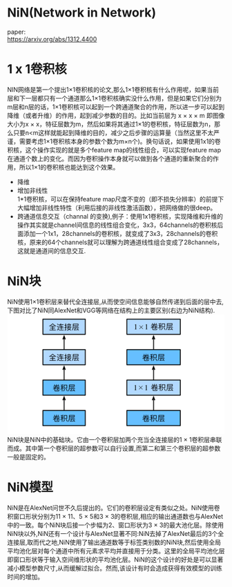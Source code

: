 NiN(Network in Network)
================
paper:<br>
https://arxiv.org/abs/1312.4400 <br>

# 1 x 1卷积核
NIN网络是第一个提出1×1卷积核的论文,那么1×1卷积核有什么作用呢，如果当前层和下一层都只有一个通道那么1×1卷积核确实没什么作用，但是如果它们分别为m层和n层的话，1×1卷积核可以起到一个跨通道聚合的作用，所以进一步可以起到降维（或者升维）的作用，起到减少参数的目的。比如当前层为 x × x × m 即图像大小为x × x，特征层数为m，然后如果将其通过1×1的卷积核，特征层数为n，那么只要n<m这样就能起到降维的目的，减少之后步骤的运算量（当然这里不太严谨，需要考虑1×1卷积核本身的参数个数为m×n个)。换句话说，如果使用1x1的卷积核，这个操作实现的就是多个feature map的线性组合，可以实现feature map在通道个数上的变化。而因为卷积操作本身就可以做到各个通道的重新聚合的作用，所以1×1的卷积核也能达到这个效果。<br>
* 降维 <br>
* 增加非线性 <br>
1*1卷积核，可以在保持feature map尺度不变的（即不损失分辨率）的前提下大幅增加非线性特性（利用后接的非线性激活函数），把网络做的很deep。<br>
* 跨通道信息交互（channal 的变换),例子：使用1x1卷积核，实现降维和升维的操作其实就是channel间信息的线性组合变化，3x3，64channels的卷积核后面添加一个1x1，28channels的卷积核，就变成了3x3，28channels的卷积核，原来的64个channels就可以理解为跨通道线性组合变成了28channels，这就是通道间的信息交互.<br>

# NiN块
NiN使用1×1卷积层来替代全连接层,从而使空间信息能够自然传递到后面的层中去,下图对比了NiN同AlexNet和VGG等网络在结构上的主要区别(右边为NiN结构).<br>
![NiN](https://github.com/MA-JIE/pytorch-deep-learning/blob/master/%E7%BB%8F%E5%85%B8%E7%A5%9E%E7%BB%8F%E7%BD%91%E7%BB%9C/NiN/img/NiN.png) <br>
NiN块是NiN中的基础块。它由一个卷积层加两个充当全连接层的1 × 1卷积层串联而成。其中第一个卷积层的超参数可以自行设置,而第二和第三个卷积层的超参数一般是固定的。<br>

# NiN模型
NiN是在AlexNet问世不久后提出的。它们的卷积层设定有类似之处。NiN使用卷积窗口形状分别为11 × 11、5 × 5和3 × 3的卷积层,相应的输出通道数也与AlexNet中的一致。每个NiN块后接一个步幅为2、窗口形状为3 × 3的最大池化层。除使用NiN块以外,NiN还有一个设计与AlexNet显著不同:NiN去掉了AlexNet最后的3个全连接层,取而代之地,NiN使用了输出通道数等于标签类别数的NiN块,然后使用全局平均池化层对每个通道中所有元素求平均并直接用于分类。这里的全局平均池化层即窗口形状等于输入空间维形状的平均池化层。NiN的这个设计的好处是可以显著减小模型参数尺寸,从而缓解过拟合。然而,该设计有时会造成获得有效模型的训练时间的增加。<br>
